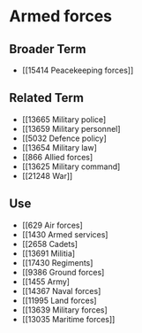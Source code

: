 # Armed forces  

## Broader Term

- [[15414 Peacekeeping forces]]  

## Related Term

- [[13665 Military police]
- [[13659 Military personnel]
- [[5032 Defence policy]
- [[13654 Military law]
- [[866 Allied forces]
- [[13625 Military command]
- [[21248 War]]  

## Use

- [[629 Air forces]
- [[1430 Armed services]
- [[2658 Cadets]
- [[13691 Militia]
- [[17430 Regiments]
- [[9386 Ground forces]
- [[1455 Army]
- [[14367 Naval forces]
- [[11995 Land forces]
- [[13639 Military forces]
- [[13035 Maritime forces]]  

